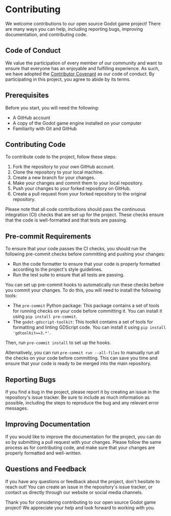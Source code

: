 # Contributing

We welcome contributions to our open source Godot game project! There are many ways you can help, including reporting bugs, improving documentation, and contributing code.

## Code of Conduct

We value the participation of every member of our community and want to ensure that everyone has an enjoyable and fulfilling experience. As such, we have adopted the [Contributor Covenant](https://www.contributor-covenant.org/) as our code of conduct. By participating in this project, you agree to abide by its terms.

## Prerequisites

Before you start, you will need the following:

- A GitHub account
- A copy of the Godot game engine installed on your computer
- Familiarity with Git and GitHub

## Contributing Code

To contribute code to the project, follow these steps:

1. Fork the repository to your own GitHub account.
2. Clone the repository to your local machine.
3. Create a new branch for your changes.
4. Make your changes and commit them to your local repository.
5. Push your changes to your forked repository on GitHub.
6. Create a pull request from your forked repository to the original repository.

Please note that all code contributions should pass the continuous integration (CI) checks that are set up for the project. These checks ensure that the code is well-formatted and that tests are passing.

## Pre-commit Requirements

To ensure that your code passes the CI checks, you should run the following pre-commit checks before committing and pushing your changes:

- Run the code formatter to ensure that your code is properly formatted according to the project's style guidelines.
- Run the test suite to ensure that all tests are passing.

You can set up pre-commit hooks to automatically run these checks before you commit your changes. To do this, you will need to install the following tools:

- The `pre-commit` Python package: This package contains a set of tools for running checks on your code before committing it. You can install it using `pip install pre-commit`.
- The `godot-gdscript-toolkit`: This toolkit contains a set of tools for formatting and linting GDScript code. You can install it using `pip install 'gdtoolkit==3.*'`.

Then, run `pre-commit install` to set up the hooks.

Alternatively, you can run `pre-commit run --all-files` to manually run all the checks on your code before committing. This can save you time and ensure that your code is ready to be merged into the main repository.

## Reporting Bugs

If you find a bug in the project, please report it by creating an issue in the repository's issue tracker. Be sure to include as much information as possible, including the steps to reproduce the bug and any relevant error messages.

## Improving Documentation

If you would like to improve the documentation for the project, you can do so by submitting a pull request with your changes. Please follow the same process as for contributing code, and make sure that your changes are properly formatted and well-written.

## Questions and Feedback

If you have any questions or feedback about the project, don't hesitate to reach out! You can create an issue in the repository's issue tracker, or contact us directly through our website or social media channels.

Thank you for considering contributing to our open source Godot game project! We appreciate your help and look forward to working with you.
